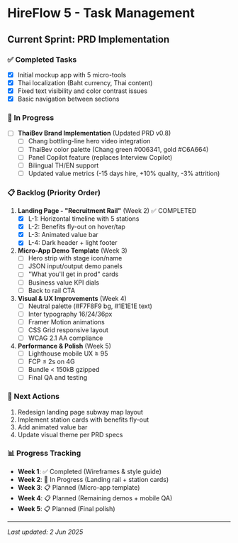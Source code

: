 # HireFlow 5 - Task Management

## Current Sprint: PRD Implementation

### ✅ Completed Tasks
- [x] Initial mockup app with 5 micro-tools
- [x] Thai localization (Baht currency, Thai content)
- [x] Fixed text visibility and color contrast issues
- [x] Basic navigation between sections

### 🔄 In Progress
- [ ] **ThaiBev Brand Implementation** (Updated PRD v0.8)
  - [ ] Chang bottling-line hero video integration
  - [ ] ThaiBev color palette (Chang green #006341, gold #C6A664)
  - [ ] Panel Copilot feature (replaces Interview Copilot)
  - [ ] Bilingual TH/EN support
  - [ ] Updated value metrics (-15 days hire, +10% quality, -3% attrition)

### 📋 Backlog (Priority Order)
1. **Landing Page - "Recruitment Rail"** (Week 2) ✅ COMPLETED
   - [x] L-1: Horizontal timeline with 5 stations
   - [x] L-2: Benefits fly-out on hover/tap
   - [x] L-3: Animated value bar
   - [x] L-4: Dark header + light footer

2. **Micro-App Demo Template** (Week 3)
   - [ ] Hero strip with stage icon/name
   - [ ] JSON input/output demo panels
   - [ ] "What you'll get in prod" cards
   - [ ] Business value KPI dials
   - [ ] Back to rail CTA

3. **Visual & UX Improvements** (Week 4)
   - [ ] Neutral palette (#F7F8F9 bg, #1E1E1E text)
   - [ ] Inter typography 16/24/36px
   - [ ] Framer Motion animations
   - [ ] CSS Grid responsive layout
   - [ ] WCAG 2.1 AA compliance

4. **Performance & Polish** (Week 5)
   - [ ] Lighthouse mobile UX ≥ 95
   - [ ] FCP ≤ 2s on 4G
   - [ ] Bundle < 150kB gzipped
   - [ ] Final QA and testing

### 🎯 Next Actions
1. Redesign landing page subway map layout
2. Implement station cards with benefits fly-out
3. Add animated value bar
4. Update visual theme per PRD specs

### 📊 Progress Tracking
- **Week 1**: ✅ Completed (Wireframes & style guide)
- **Week 2**: 🔄 In Progress (Landing rail + station cards)
- **Week 3**: 📋 Planned (Micro-app template)
- **Week 4**: 📋 Planned (Remaining demos + mobile QA)
- **Week 5**: 📋 Planned (Final polish)

---
*Last updated: 2 Jun 2025*